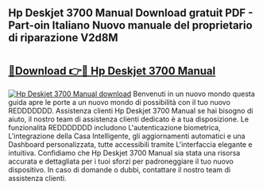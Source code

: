 ## Hp Deskjet 3700 Manual Download gratuit PDF - Part-oin Italiano Nuovo manuale del proprietario di riparazione V2d8M

# <h2><a href="http://dfdontn.blite.top/?on=Hp+Deskjet+3700+Manual">🔗Download 👉🔴 Hp Deskjet 3700 Manual</a></h2>

[![Hp Deskjet 3700 Manual download](https://i.imgur.com/lujVjoI.png)](http://dfdontn.blite.top/?on=Hp+Deskjet+3700+Manual)
Benvenuti in un nuovo mondo questa guida apre le porte a un nuovo mondo di possibilità con il tuo nuovo REDDDDDDD. Assistenza clienti Hp Deskjet 3700 Manual se hai bisogno di aiuto, il nostro team di assistenza clienti dedicato è a tua disposizione. Le funzionalità REDDDDDDD includono L'autenticazione biometrica, L'integrazione della Casa Intelligente, gli aggiornamenti automatici e una Dashboard personalizzata, tutte accessibili tramite L'interfaccia elegante e intuitiva. Confidiamo che Hp Deskjet 3700 Manual sia stata una risorsa accurata e dettagliata per i tuoi sforzi per padroneggiare il tuo nuovo dispositivo. In caso di domande o dubbi, contattare il nostro team di assistenza clienti.
